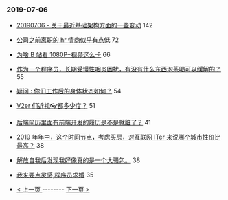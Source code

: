 ### 2019-07-06 
- [20190706 - 关于最近基础架构方面的一些变动](https://www.v2ex.com/t/580480) 142
- [公司之前离职的 hr 情商似乎有点低](https://www.v2ex.com/t/580454) 72
- [为啥 B 站看 1080P+视频这么卡](https://www.v2ex.com/t/580471) 66
- [作为一个程序员，长期受慢性咽炎困扰，有没有什么东西泡茶喝可以缓解的？](https://www.v2ex.com/t/580524) 55
- [疑问 : 你们工作后的身体状态如何？](https://www.v2ex.com/t/580542) 54
- [V2er 们近视👓都多少度？](https://www.v2ex.com/t/580587) 51
- [后端简历里面有前端开发的履历是不是就脏了？](https://www.v2ex.com/t/580518) 41
- [2019 年年中，这个时间节点，考虑买房，对互联网 ITer 来说哪个城市性价比最高？](https://www.v2ex.com/t/580514) 38
- [解放自我后发现我好像真的是一个大骚包。](https://www.v2ex.com/t/580592) 38
- [我来要点灵感,程序员求婚](https://www.v2ex.com/t/580596) 35 

- [ < 上一页 ](https://github.com/able8/v2ex-hot-record/blob/master/2019-07-05.md) -------- [ 下一页 > ](https://github.com/able8/v2ex-hot-record/blob/master/2019-07-07.md)